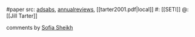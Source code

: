 #paper 
src: [adsabs](https://ui.adsabs.harvard.edu/abs/2001ARA%26A..39..511T/abstract), [annualreviews](https://www.annualreviews.org/content/journals/10.1146/annurev.astro.39.1.511), [[tarter2001.pdf|local]] 
#: [[SETI]] 
@: [[Jill Tarter]] 

comments by [Sofia Sheikh](https://sites.psu.edu/seticourse/2018/01/25/1252018-reaction-to-tarter-2001/) 

